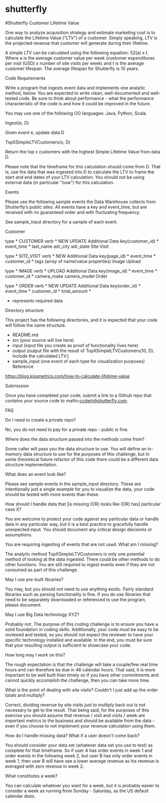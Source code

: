 # shutterfly
#Shutterfly Customer Lifetime Value

One way to analyze acquisition strategy and estimate marketing cost is to calculate the Lifetime Value (“LTV”) of a customer. Simply speaking, LTV is the projected revenue that customer will generate during their lifetime.

A simple LTV can be calculated using the following equation: 52(a) x t. Where a is the average customer value per week (customer expenditures per visit (USD) x number of site visits per week) and t is the average customer lifespan. The average lifespan for Shutterfly is 10 years.

Code Requirements

Write a program that ingests event data and implements one analytic method, below. You are expected to write clean, well-documented and well-tested code. Be sure to think about performance - what the performance characteristic of the code is and how it could be improved in the future.

You may use one of the following OO languages: Java, Python, Scala.

Ingest(e, D)

Given event e, update data D

TopXSimpleLTVCustomers(x, D)

Return the top x customers with the highest Simple Lifetime Value from data D.

Please note that the timeframe for this calculation should come from D. That is, use the data that was ingested into D to calculate the LTV to frame the start and end dates of your LTV calculation. You should not be using external data (in particular "now") for this calculation.

Events

Please use the following sample events the Data Warehouse collects from Shutterfly’s public sites. All events have a key and event_time, but are received with no guaranteed order and with fluctuating frequency.

See sample_input directory for a sample of each event.

Customer

type *
CUSTOMER
verb *
NEW
UPDATE
Additional Data
key(customer_id) *
event_time *
last_name
adr_city
adr_state
Site Visit

type *
SITE_VISIT
verb *
NEW
Additional Data
key(page_id) *
event_time *
customer_id *
tags (array of name/value properties)
Image Upload

type *
IMAGE
verb *
UPLOAD
Additional Data
key(image_id) *
event_time *
customer_id *
camera_make
camera_model
Order

type *
ORDER
verb *
NEW
UPDATE
Additional Data
key(order_id) *
event_time *
customer_id *
total_amount *
* represents required data

Directory structure

This project has the following directories, and it is expected that your code will follow the same structure.

- README.md
- src (your source will live here)
- input (input file you create as proof of functionality lives here)
- output (output file with the result of TopXSimpleLTVCustomers(10, D). Include the calculated LTV.)
- sample_input (one event of each type for visualization purposes)
Reference

https://blog.kissmetrics.com/how-to-calculate-lifetime-value

Submission

Once you have completed your code, submit a link to a Github repo that contains your source code to mailto:ccdwh@shutterfly.com.

FAQ

Do I need to create a private repo?

No, you do not need to pay for a private repo - public is fine.

Where does the data structure passed into the methods come from?

Some caller will pass you the data structure to use. You will define an in-memory data structure to use for the purposes of this challenge, but in some theoretical future refactor of this code there could be a different data structure implementation.

What does an event look like?

Please see sample events in the sample_input directory. These are intentionally just a single example for you to visualize the data, your code should be tested with more events than these.

How should I handle data that [is missing (OR) looks like (OR) has] particular case X?

You are welcome to protect your code against any particular data or handle data in any particular way, but it is a best practice to gracefully handle unexpected input. You should document any critical design decisions or assumptions.

You are requiring ingesting of events that are not used. What am I missing?

The analytic method TopXSimpleLTVCustomers is only one potential method of looking at the data ingested. There could be other methods to do other functions. You are still required to ingest events even if they are not consumed as part of this challenge.

May I use pre-built libraries?

You may, but you should not need to use anything exotic. Fairly standard libraries such as parsing functionality is fine. If you do use libraries that need to be separately downloaded or referenced to use the program, please document.

May I use Big Data technology XYZ?

Probably not. The purpose of this coding challenge is to ensure you have a solid foundation in coding skills. Additionally, your code must be easy to be reviewed and tested, so you should not expect the reviewer to have your specific technology installed and available. In the end, you must be sure that your resulting output is sufficient to showcase your code.

How long may I work on this?

The rough expectation is that the challenge will take a couple/few real time hours and can therefore be due in 48 calendar hours. That said, it is more important to be well built than timely so if you have other commitments and cannot quickly accomplish the challenge, then you can take more time.

What is the point of dealing with site visits? Couldn't I just add up the order totals and multiply?

Correct, dividing revenue by site visits just to multiply back out is not necessary to get to the result. That being said, for the purposes of this exercise you should assume that revenue / visit and visits / week are important metrics to the business and should be available from the data - even if you choose to not implement your revenue calculation using them.

How do I handle missing data? What if a user doesn't come back?

You should consider your data set (whatever data set you use to test) as complete for that timeframe. So if user A has order events in week 1 and order events in the following week 2, but user B has only order events in week 1, then user B will have see a lower average revenue as his revenue is averaged with zero revenue in week 2.

What constitutes a week?

You can calculate whatever you want for a week, but it is probably easier to consider a week as running from Sunday - Saturday, as the US default calendar does.

